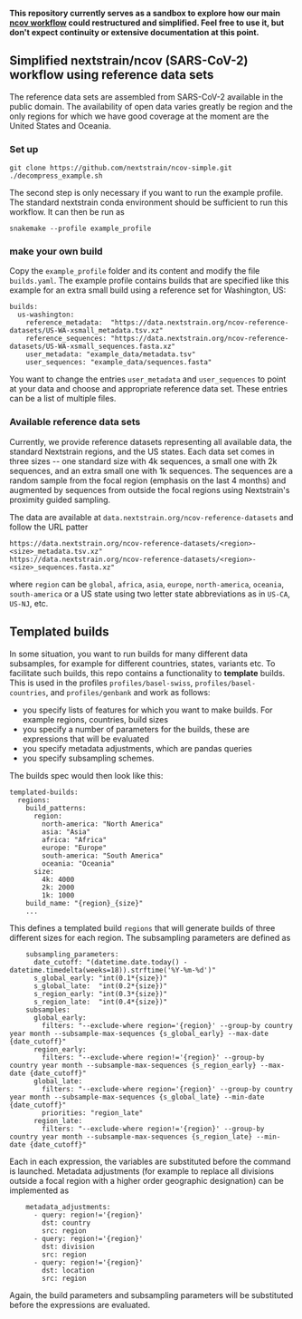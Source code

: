 **This repository currently serves as a sandbox to explore how our main [ncov workflow](github.com/nextstrain/ncov) could restructured and simplified. Feel free to use it, but don't expect continuity or extensive documentation at this point.**

## Simplified nextstrain/ncov (SARS-CoV-2) workflow using reference data sets

The reference data sets are assembled from SARS-CoV-2 available in the public domain.
The availability of open data varies greatly be region and the only regions for which we have good coverage at the moment are the United States and Oceania.

### Set up

```
git clone https://github.com/nextstrain/ncov-simple.git
./decompress_example.sh
```
The second step is only necessary if you want to run the example profile.
The standard nextstrain conda environment should be sufficient to run this workflow.
It can then be run as
```
snakemake --profile example_profile
```

### make your own build
Copy the `example_profile` folder and its content and modify the file `builds.yaml`.
The example profile contains builds that are specified like this example for an extra small build using a reference set for Washington, US:
```
builds:
  us-washington:
    reference_metadata:  "https://data.nextstrain.org/ncov-reference-datasets/US-WA-xsmall_metadata.tsv.xz"
    reference_sequences: "https://data.nextstrain.org/ncov-reference-datasets/US-WA-xsmall_sequences.fasta.xz"
    user_metadata: "example_data/metadata.tsv"
    user_sequences: "example_data/sequences.fasta"
```
You want to change the entries `user_metadata` and `user_sequences` to point at your data and choose and appropriate reference data set.
These entries can be a list of multiple files.


### Available reference data sets

Currently, we provide reference datasets representing all available data, the standard Nextstrain regions, and the US states.
Each data set comes in three sizes -- one standard size with 4k sequences, a small one with 2k sequences, and an extra small one with 1k sequences.
The sequences are a random sample from the focal region (emphasis on the last 4 months) and augmented by sequences from outside the focal regions using Nextstrain's proximity guided sampling.

The data are available at `data.nextstrain.org/ncov-reference-datasets` and follow the URL patter

```
https://data.nextstrain.org/ncov-reference-datasets/<region>-<size>_metadata.tsv.xz"
https://data.nextstrain.org/ncov-reference-datasets/<region>-<size>_sequences.fasta.xz"
```
where `region` can be `global`, `africa`, `asia`, `europe`, `north-america`, `oceania`, `south-america` or a US state using two letter state abbreviations as in `US-CA`, `US-NJ`, etc.


## Templated builds

In some situation, you want to run builds for many different data subsamples, for example for different countries, states, variants etc.
To facilitate such builds, this repo contains a functionality to __template__ builds.
This is used in the profiles `profiles/basel-swiss`, `profiles/basel-countries`, and `profiles/genbank` and work as follows:

 * you specify lists of features for which you want to make builds. For example regions, countries, build sizes
 * you specify a number of parameters for the builds, these are expressions that will be evaluated
 * you specify metadata adjustments, which are pandas queries
 * you specify subsampling schemes.

The builds spec would then look like this:
```
templated-builds:
  regions:
    build_patterns:
      region:
        north-america: "North America"
        asia: "Asia"
        africa: "Africa"
        europe: "Europe"
        south-america: "South America"
        oceania: "Oceania"
      size:
        4k: 4000
        2k: 2000
        1k: 1000
    build_name: "{region}_{size}"
    ...
```
This defines a templated build `regions` that will generate builds of three different sizes for each region.
The subsampling parameters are defined as
```
    subsampling_parameters:
      date_cutoff: "(datetime.date.today() - datetime.timedelta(weeks=18)).strftime('%Y-%m-%d')"
      s_global_early: "int(0.1*{size})"
      s_global_late:  "int(0.2*{size})"
      s_region_early: "int(0.3*{size})"
      s_region_late:  "int(0.4*{size})"
    subsamples:
      global_early:
        filters: "--exclude-where region='{region}' --group-by country year month --subsample-max-sequences {s_global_early} --max-date {date_cutoff}"
      region_early:
        filters: "--exclude-where region!='{region}' --group-by country year month --subsample-max-sequences {s_region_early} --max-date {date_cutoff}"
      global_late:
        filters: "--exclude-where region='{region}' --group-by country year month --subsample-max-sequences {s_global_late} --min-date {date_cutoff}"
        priorities: "region_late"
      region_late:
        filters: "--exclude-where region!='{region}' --group-by country year month --subsample-max-sequences {s_region_late} --min-date {date_cutoff}"
```
Each in each expression, the variables are substituted before the command is launched.
Metadata adjustments (for example to replace all divisions outside a focal region with a higher order geographic designation) can be implemented as
```
    metadata_adjustments:
      - query: region!='{region}'
        dst: country
        src: region
      - query: region!='{region}'
        dst: division
        src: region
      - query: region!='{region}'
        dst: location
        src: region
```
Again, the build parameters and subsampling parameters will be substituted before the expressions are evaluated.


